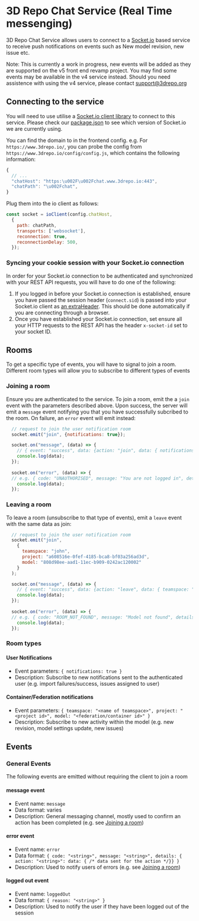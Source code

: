 # 3D Repo Chat Service (Real Time messenging)
3D Repo Chat Service allows users to connect to a [Socket.io](https://socket.io/) based service to receive push notifications on events such as New model revision, new issue etc.

Note: This is currently a work in progress, new events will be added as they are supported on the v5 front end revamp project. You may find some events may be available in the v4 service instead. Should you need assistence with using the v4 service, please contact support@3drepo.org

## Connecting to the service
You will need to use utilise a [Socket.io client library](https://socket.io/docs/v4/client-installation/) to connect to this service. Please check our [package.json](../../../../package.json) to see which version of Socket.io we are currently using.

You can find the domain to in the frontend config. e.g. For `https://www.3drepo.io/`, you can probe the config from `https://www.3drepo.io/config/config.js`, which contains the following information:
````js
{
  // ...
  "chatHost": "https:\u002F\u002Fchat.www.3drepo.io:443",
  "chatPath": "\u002Fchat",
}
````

Plug them into the io client as follows:
````js
const socket = ioClient(config.chatHost,
  {
    path: chatPath,
    transports: ['websocket'],
    reconnection: true,
    reconnectionDelay: 500,
  });
````

### Syncing your cookie session with your Socket.io connection
In order for your Socket.io connection to be authenticated and synchronized with your REST API requests, you will have to do one of the following:

1. If you logged in before your Socket.io connection is established, ensure you have passed the session header (`connect.sid`) is passed into your Socket.io client as [an extraHeader](https://socket.io/docs/v4/client-options/#extraheaders). This should be done automatically if you are connecting through a browser.
2. Once you have established your Socket.io connection, set ensure all your HTTP requests to the REST API has the header `x-socket-id` set to your socket ID.

## Rooms
To get a specific type of events, you will have to signal to join a room. Different room types will allow you to subscribe to different types of events

### Joining a room
Ensure you are authenticated to the service. To join a room, emit the a `join` event with the parameters described above. Upon success, the server will emit a `message` event notifying you that you have successfully subcribed to the room. On failure, an `error` event will emit instead:
````js
  // request to join the user notification room
  socket.emit("join", {notifications: true});

  socket.on("message", (data) => {
    // { event: "success", data: {action: "join", data: { notifications: true}}}
    console.log(data);     
  });
  
  socket.on("error", (data) => {
  // e.g. { code: "UNAUTHORISED", message: "You are not logged in", details: { action: "join", data: { notifications: true }} }
    console.log(data);
  });
````

### Leaving a room
To leave a room (unsubscribe to that type of events), emit a `leave` event with the same data as join:

````js
  // request to join the user notification room
  socket.emit("join", 
    { 
      teamspace: "john", 
      project: "a608516e-0fef-4185-bca8-bf03a256ad3d", 
      model: "808d98ee-aad1-11ec-b909-0242ac120002"
    }
  );

  socket.on("message", (data) => {
    // { event: "success", data: {action: "leave", data: { teamspace: "john", project: "a608516e-0fef-4185-bca8-bf03a256ad3d", model: "808d98ee-aad1-11ec-b909-0242ac120002"}}}
    console.log(data);     
  });
  
  socket.on("error", (data) => {
  // e.g. { code: "ROOM_NOT_FOUND", message: "Model not found", details: { teamspace: "john", project: "a608516e-0fef-4185-bca8-bf03a256ad3d", model: "808d98ee-aad1-11ec-b909-0242ac120002"}} }
    console.log(data);
  });
````
### Room types
#### User Notifications
  - Event parameters: `{ notifications: true }`
  - Description: Subscribe to new notifications sent to the authenticated user (e.g. import failures/success, issues assigned to user)

#### Container/Federation notifications
  - Event parameters: `{ teamspace: "<name of teamspace>", project: "<project id>", model: "<federation/container id>" }`
  - Description: Subscribe to new activity within the model (e.g. new revision, model settings update, new issues)

## Events
### General Events
The following events are emitted without requiring the client to join a room

#### message event
  - Event name: `message`
  - Data format: varies
  - Description: General messaging channel, mostly used to confirm an action has been completed (e.g. see [Joining a room](#joining-a-room))
  
#### error event
  - Event name: `error`
  - Data format: `{ code: "<string>", message: "<string>", details: { action: "<string>": data: { /* data sent for the action */}} }`
  - Description: Used to notify users of errors (e.g. see [Joining a room](#joining-a-room))
  
#### logged out event
  - Event name: `loggedOut`
  - Data format: `{ reason: "<string>" }`
  - Description: Used to notify the user if they have been logged out of the session

 

